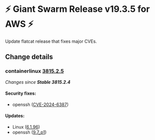 # :zap: Giant Swarm Release v19.3.5 for AWS :zap:

Update flatcat release that fixes major CVEs.

## Change details


### containerlinux [3815.2.5](https://www.flatcar-linux.org/releases/#release-3815.2.5)

 _Changes since **Stable 3815.2.4**_
 
 #### Security fixes:
 
 - openssh ([CVE-2024-6387](https://nvd.nist.gov/vuln/detail/CVE-2024-6387))

 #### Updates:
 
 - Linux ([6.1.96](https://lwn.net/Articles/979851))
 - openssh ([9.7_p1](https://www.openssh.com/txt/release-9.7))


